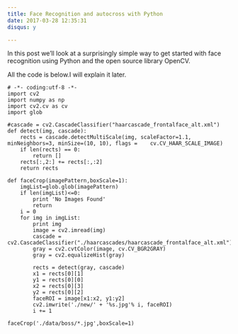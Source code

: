 ```yaml
---
title: Face Recognition and autocross with Python 
date: 2017-03-28 12:35:31  
disqus: y

---
```

In this post we’ll look at a surprisingly simple way to get started with face recognition using Python and the open source library OpenCV.

All the code is below.I will explain it later.

	# -*- coding:utf-8 -*-
	import cv2 
	import numpy as np
	import cv2.cv as cv
	import glob

	#cascade = cv2.CascadeClassifier("haarcascade_frontalface_alt.xml")
	def detect(img, cascade):
    	rects = cascade.detectMultiScale(img, scaleFactor=1.1, minNeighbors=3, minSize=(10, 10), flags = 	cv.CV_HAAR_SCALE_IMAGE)
    	if len(rects) == 0:
    		return []
    	rects[:,2:] += rects[:,:2]
    	return rects
    	
	def faceCrop(imagePattern,boxScale=1):
		imgList=glob.glob(imagePattern)
    	if len(imgList)<=0:
        	print 'No Images Found'
        	return
    	i = 0
    	for img in imgList:
    		print img
        	image = cv2.imread(img)
        	cascade = cv2.CascadeClassifier("./haarcascades/haarcascade_frontalface_alt.xml")
        	gray = cv2.cvtColor(image, cv.CV_BGR2GRAY)
        	gray = cv2.equalizeHist(gray)
        	
        	rects = detect(gray, cascade)
        	x1 = rects[0][1]
        	y1 = rects[0][0]
        	x2 = rects[0][3]
        	y2 = rects[0][2]
        	faceROI = image[x1:x2, y1:y2]
        	cv2.imwrite('./new/' + '%s.jpg'% i, faceROI)
        	i += 1
        	
	faceCrop('./data/boss/*.jpg',boxScale=1)

